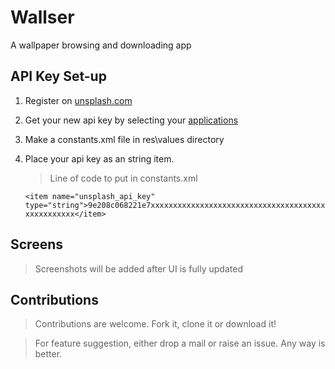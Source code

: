 # Wallser
A wallpaper browsing and downloading app


## API Key Set-up

1. Register on <a href="https://unsplash.com/">unsplash.com</a>

2. Get your new api key by selecting your <a href="https://unsplash.com/oauth/applications">applications</a>

3. Make a constants.xml file in res\values directory

4. Place your api key as an string item. 

   > Line of code to put in constants.xml
   
   `<item name="unsplash_api_key" type="string">9e208c068221e7xxxxxxxxxxxxxxxxxxxxxxxxxxxxxxxxxxxxxxxxxxxxxxxxxx</item>`
   
   
## Screens

> Screenshots will be added after UI is fully updated

## Contributions
> Contributions are welcome. Fork it, clone it or download it!

> For feature suggestion, either drop a mail or raise an issue. Any way is better.
